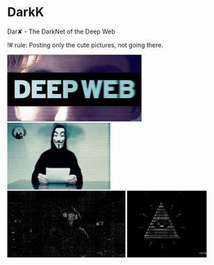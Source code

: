 # DarkK
Dar✘ - The DarkNet of the Deep Web

!# rule: Posting only the cute pictures, not going there.

<img src="https://github.com/SKKSaikia/DarkK/blob/master/img/deepD.jpg" height=153px><a> </a><img src="https://github.com/SKKSaikia/DarkK/blob/master/anon.gif" height=153px><a> </a><img src="https://github.com/SKKSaikia/DarkK/blob/master/img/hc.gif" height=153px><a> </a><img src="https://github.com/SKKSaikia/DarkK/blob/master/img/ill.gif" height=153px>
